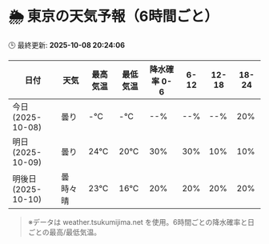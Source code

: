 # 🌦️ 東京の天気予報（6時間ごと）

🕒 最終更新: **2025-10-08 20:24:06**

| 日付 | 天気 | 最高気温 | 最低気温 | 降水確率 0-6 | 6-12 | 12-18 | 18-24 |
|------|------|----------|----------|------------|------|------|------|
| 今日 (2025-10-08) | 曇り | -℃ | -℃ | --% | --% | --% | 20% |
| 明日 (2025-10-09) | 曇り | 24℃ | 20℃ | 30% | 30% | 10% | 10% |
| 明後日 (2025-10-10) | 曇時々晴 | 23℃ | 16℃ | 20% | 20% | 20% | 20% |

> ※データは weather.tsukumijima.net を使用。6時間ごとの降水確率と日ごとの最高/最低気温。
